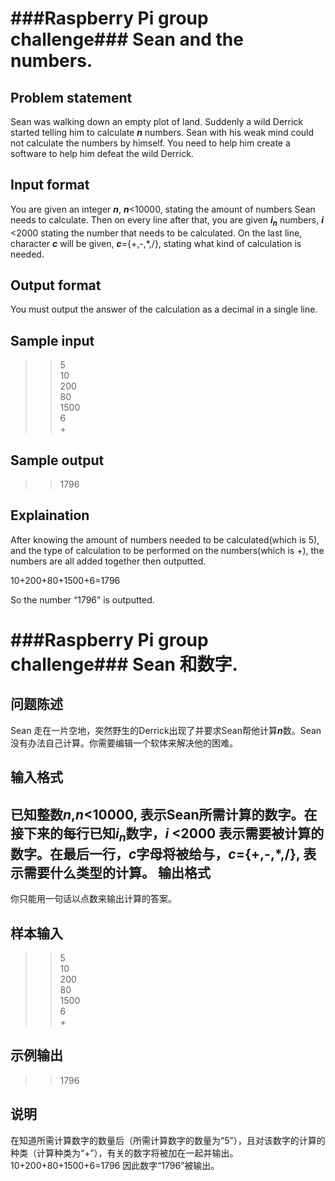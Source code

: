 ###Raspberry Pi group challenge###Sean and the numbers.========================Problem statement-------------------Sean was walking down an empty plot of land. Suddenly a wild Derrick started telling him to calculate <i><b>n</b></i> numbers. Sean with his weak mind could not calculate the numbers by himself. You need to help him create a software to help him defeat the wild Derrick.Input format-------------You are given an integer <i><b>n</b></i>, <i><b>n</b></i><10000, stating the amount of numbers Sean needs to calculate. Then on every line after that, you are given  <i><b>i<sub>n</sub></b></i> numbers, <i><b>i</b></i> <2000 stating the number that needs to be calculated. On the last line, character <i><b>c</b></i> will be given, <i><b>c</b></i>={+,-,*,/}, stating what kind of calculation is needed.  Output format----------------You must output the answer of the calculation as a decimal in a single line.Sample input-------------->> 5  >>10  >>200  >>80  >>1500  >>6  >> +Sample output--------------->>1796Explaination--------------After knowing the amount of numbers needed to be calculated(which is 5), and the type of calculation to be performed on the numbers(which is +), the numbers are all added together then outputted.  10+200+80+1500+6=1796  So the number “1796” is outputted.###Raspberry Pi group challenge###Sean 和数字.========================问题陈述-------------------Sean 走在一片空地，突然野生的Derrick出现了并要求Sean帮他计算<i><b>n</b></i>数。Sean没有办法自己计算。你需要编辑一个软体来解决他的困难。输入格式-------------已知整数<i><b>n</b></i>,<i><b>n</b></i><10000, 表示Sean所需计算的数字。在接下来的每行已知<i><b>i<sub>n</sub></b></i>数字，<i><b>i</b></i> <2000 表示需要被计算的数字。在最后一行，<i><b>c</b></i>字母将被给与，<i><b>c</b></i>={+,-,*,/}, 表示需要什么类型的计算。输出格式----------------你只能用一句话以点数来输出计算的答案。样本输入-------------->> 5  >>10  >>200  >>80  >>1500  >>6  >> +示例输出--------------->>1796说明--------------在知道所需计算数字的数量后（所需计算数字的数量为“5”），且对该数字的计算的种类（计算种类为“+”），有关的数字将被加在一起并输出。10+200+80+1500+6=1796因此数字“1796”被输出。